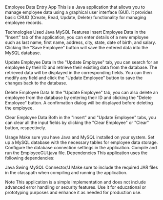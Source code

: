 Employee Data Entry App
This is a Java application that allows you to manage employee data using a graphical user interface (GUI). It provides basic CRUD (Create, Read, Update, Delete) functionality for managing employee records.

Technologies Used
Java
MySQL
Features
Insert Employee Data
In the "Insert" tab of the application, you can enter details of a new employee such as last name, first name, address, city, state, date of birth, and salary. Clicking the "Save Employee" button will save the entered data into the MySQL database.

Update Employee Data
In the "Update Employee" tab, you can search for an employee by their ID and retrieve their existing data from the database. The retrieved data will be displayed in the corresponding fields. You can then modify any field and click the "Update Employee" button to save the changes back to the database.

Delete Employee Data
In the "Update Employee" tab, you can also delete an employee from the database by entering their ID and clicking the "Delete Employee" button. A confirmation dialog will be displayed before deleting the employee.

Clear Employee Data
Both in the "Insert" and "Update Employee" tabs, you can clear all the input fields by clicking the "Clear Employee" or "Clear" button, respectively.

Usage
Make sure you have Java and MySQL installed on your system.
Set up a MySQL database with the necessary tables for employee data storage.
Configure the database connection settings in the application.
Compile and run the EmployeeGUI.java file.
Dependencies
This application uses the following dependencies:

Java Swing
MySQL Connector/J
Make sure to include the required JAR files in the classpath when compiling and running the application.


Note
This application is a simple implementation and does not include advanced error handling or security features. Use it for educational or prototyping purposes and enhance it as needed for production use.




